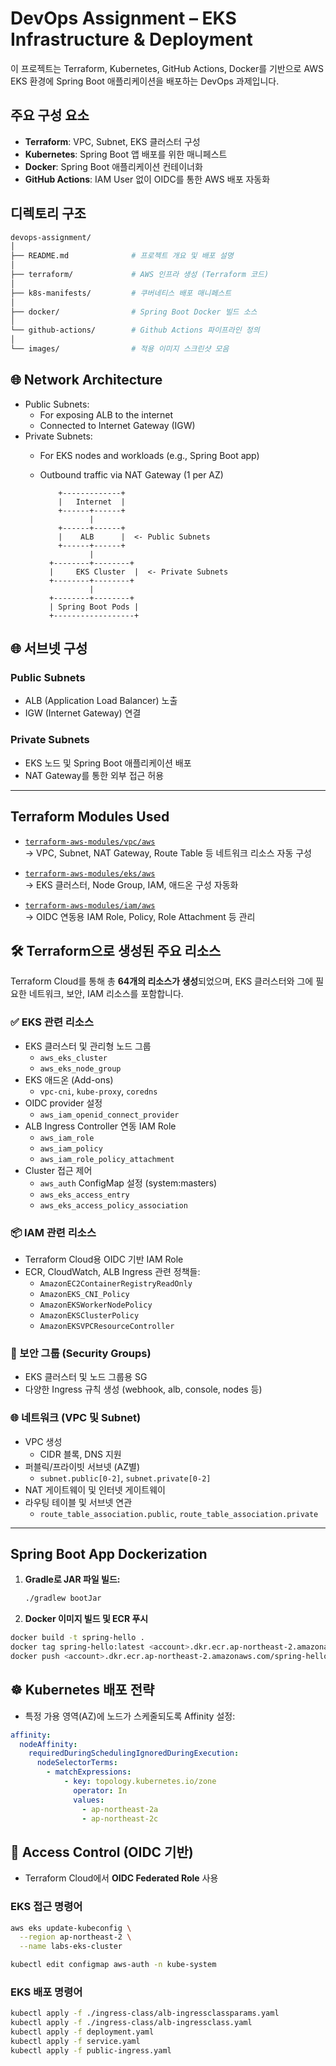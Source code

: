 # DevOps Assignment – EKS Infrastructure & Deployment

이 프로젝트는 Terraform, Kubernetes, GitHub Actions, Docker를 기반으로 AWS EKS 환경에 Spring Boot 애플리케이션을 배포하는 DevOps 과제입니다.

## 주요 구성 요소

- **Terraform**: VPC, Subnet, EKS 클러스터 구성
- **Kubernetes**: Spring Boot 앱 배포를 위한 매니페스트
- **Docker**: Spring Boot 애플리케이션 컨테이너화
- **GitHub Actions**: IAM User 없이 OIDC를 통한 AWS 배포 자동화

## 디렉토리 구조

```bash
devops-assignment/
│
├── README.md              # 프로젝트 개요 및 배포 설명
│
├── terraform/             # AWS 인프라 생성 (Terraform 코드)
│
├── k8s-manifests/         # 쿠버네티스 배포 매니페스트
│
├── docker/                # Spring Boot Docker 빌드 소스
│
└── github-actions/        # Github Actions 파이프라인 정의
│
└── images/                # 적용 이미지 스크린샷 모음

```
## 🌐 Network Architecture
- Public Subnets:
  - For exposing ALB to the internet
  - Connected to Internet Gateway (IGW)
- Private Subnets:
  - For EKS nodes and workloads (e.g., Spring Boot app)
  - Outbound traffic via NAT Gateway (1 per AZ)


            +-------------+
            |   Internet  |
            +------+------+
                   |
            +------+------+
            |    ALB      |  <- Public Subnets
            +------+------+
                   |
          +--------+--------+
          |     EKS Cluster  |  <- Private Subnets
          +--------+--------+
                   |
          +--------+--------+
          | Spring Boot Pods |
          +------------------+


## 🌐 서브넷 구성

### Public Subnets
- ALB (Application Load Balancer) 노출
- IGW (Internet Gateway) 연결

### Private Subnets
- EKS 노드 및 Spring Boot 애플리케이션 배포
- NAT Gateway를 통한 외부 접근 허용

---

## Terraform Modules Used

- [`terraform-aws-modules/vpc/aws`](https://github.com/terraform-aws-modules/terraform-aws-vpc)  
  → VPC, Subnet, NAT Gateway, Route Table 등 네트워크 리소스 자동 구성

- [`terraform-aws-modules/eks/aws`](https://github.com/terraform-aws-modules/terraform-aws-eks)  
  → EKS 클러스터, Node Group, IAM, 애드온 구성 자동화

- [`terraform-aws-modules/iam/aws`](https://github.com/terraform-aws-modules/terraform-aws-iam)  
  → OIDC 연동용 IAM Role, Policy, Role Attachment 등 관리

## 🛠️ Terraform으로 생성된 주요 리소스

Terraform Cloud를 통해 총 **64개의 리소스가 생성**되었으며, EKS 클러스터와 그에 필요한 네트워크, 보안, IAM 리소스를 포함합니다.

### ✅ EKS 관련 리소스

- EKS 클러스터 및 관리형 노드 그룹
  - `aws_eks_cluster`
  - `aws_eks_node_group`
- EKS 애드온 (Add-ons)
  - `vpc-cni`, `kube-proxy`, `coredns`
- OIDC provider 설정
  - `aws_iam_openid_connect_provider`
- ALB Ingress Controller 연동 IAM Role
  - `aws_iam_role`
  - `aws_iam_policy`
  - `aws_iam_role_policy_attachment`
- Cluster 접근 제어
  - `aws_auth` ConfigMap 설정 (system:masters)
  - `aws_eks_access_entry`
  - `aws_eks_access_policy_association`

### 📦 IAM 관련 리소스

- Terraform Cloud용 OIDC 기반 IAM Role
- ECR, CloudWatch, ALB Ingress 관련 정책들:
  - `AmazonEC2ContainerRegistryReadOnly`
  - `AmazonEKS_CNI_Policy`
  - `AmazonEKSWorkerNodePolicy`
  - `AmazonEKSClusterPolicy`
  - `AmazonEKSVPCResourceController`

### 🔐 보안 그룹 (Security Groups)

- EKS 클러스터 및 노드 그룹용 SG
- 다양한 Ingress 규칙 생성 (webhook, alb, console, nodes 등)

### 🌐 네트워크 (VPC 및 Subnet)

- VPC 생성
  - CIDR 블록, DNS 지원
- 퍼블릭/프라이빗 서브넷 (AZ별)
  - `subnet.public[0-2]`, `subnet.private[0-2]`
- NAT 게이트웨이 및 인터넷 게이트웨이
- 라우팅 테이블 및 서브넷 연관
  - `route_table_association.public`, `route_table_association.private`

---

## Spring Boot App Dockerization

1. **Gradle로 JAR 파일 빌드:**

   ```bash
   ./gradlew bootJar
   ```

2. **Docker 이미지 빌드 및 ECR 푸시**

```bash
docker build -t spring-hello .
docker tag spring-hello:latest <account>.dkr.ecr.ap-northeast-2.amazonaws.com/spring-hello:latest
docker push <account>.dkr.ecr.ap-northeast-2.amazonaws.com/spring-hello:latest
```
## ☸️ Kubernetes 배포 전략

- 특정 가용 영역(AZ)에 노드가 스케줄되도록 Affinity 설정:

```yaml
affinity:
  nodeAffinity:
    requiredDuringSchedulingIgnoredDuringExecution:
      nodeSelectorTerms:
        - matchExpressions:
            - key: topology.kubernetes.io/zone
              operator: In
              values:
                - ap-northeast-2a
                - ap-northeast-2c
```

## 🔐 Access Control (OIDC 기반)

- Terraform Cloud에서 **OIDC Federated Role** 사용


### EKS 접근 명령어

```bash
aws eks update-kubeconfig \
  --region ap-northeast-2 \
  --name labs-eks-cluster 
```
```bash
kubectl edit configmap aws-auth -n kube-system
```

### EKS 배포 명령어 
```bash
kubectl apply -f ./ingress-class/alb-ingressclassparams.yaml
kubectl apply -f ./ingress-class/alb-ingressclass.yaml
kubectl apply -f deployment.yaml
kubectl apply -f service.yaml
kubectl apply -f public-ingress.yaml
```



